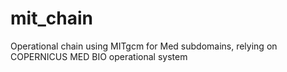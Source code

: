 # mit_chain

Operational chain using MITgcm for Med subdomains, relying on COPERNICUS MED BIO operational system